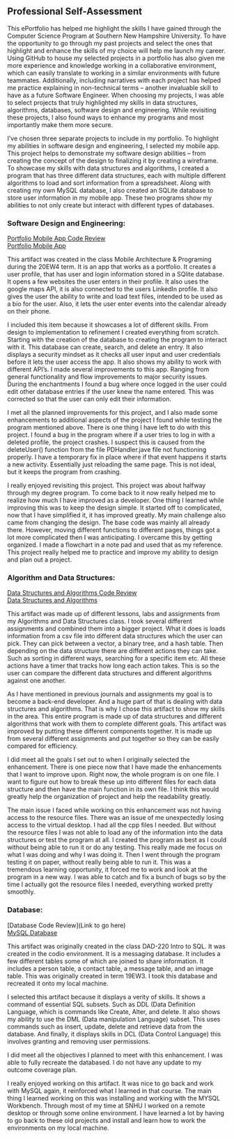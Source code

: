 ## Professional Self-Assessment

This ePortfolio has helped me highlight the skills I have gained through the Computer Science Program at Southern New Hampshire University. To have the opportunity to go through my past projects and select the ones that highlight and enhance the skills of my choice will help me launch my career. Using GitHub to house my selected projects in a portfolio has also given me more experience and knowledge working in a collaborative environment, which can easily translate to working in a similar environments with future teammates. Additionally, including narratives with each project has helped me practice explaining in non-technical terms – another invaluable skill to have as a future Software Engineer. When choosing my projects, I was able to select projects that truly highlighted my skills in data structures, algorithms, databases, software design and engineering. While revisiting these projects, I also found ways to enhance my programs and most importantly make them more secure.   

I’ve chosen three separate projects to include in my portfolio. To highlight my abilities in software design and engineering, I selected my mobile app. This project helps to demonstrate my software design abilities – from creating the concept of the design to finalizing it by creating a wireframe. To showcase my skills with data structures and algorithms, I created a program that has three different data structures, each with multiple different algorithms to load and sort information from a spreadsheet. Along with creating my own MySQL database, I also created an SQLite database to store user information in my mobile app. These two programs show my abilities to not only create but interact with different types of databases.     

### Software Design and Engineering:

[Portfolio Mobile App Code Review](https://youtu.be/ESTLDjgas4Y)
<br>
[Portfolio Mobile App](https://github.com/btoulouse/mobileEPortfolio.git)

This artifact was created in the class Mobile Architecture & Programing during the 20EW4 term. It is an app that works as a portfolio. It creates a user profile, that has user and login information stored in a SQlite database. It opens a few websites the user enters in their profile. It also uses the google maps API, it is also connected to the users LinkedIn profile. It also gives the user the ability to write and load text files, intended to be used as a bio for the user. Also, it lets the user enter events into the calendar already on their phone. 

I included this item because it showcases a lot of different skills. From design to implementation to refinement I created everything from scratch. Starting with the creation of the database to creating the program to interact with it. This database can create, search, and delete an entry. It also displays a security mindset as it checks all user input and user credentials before it lets the user access the app. It also shows my ability to work with different API’s. I made several improvements to this app. Ranging from general functionality and flow improvements to major security issues. During the enchantments I found a bug where once logged in the user could edit other database entries if the user knew the name entered. This was corrected so that the user can only edit their information. 

I met all the planned improvements for this project, and I also made some enhancements to additional aspects of the project I found while testing the program mentioned above. There is one thing I have left to do with this project. I found a bug in the program where if a user tries to log in with a deleted profile, the project crashes. I suspect this is caused from the deleteUser() function from the file PDHandler.jave file not functioning properly. I have a temporary fix in place where if that event happens it starts a new activity. Essentially just reloading the same page. This is not ideal, but it keeps the program from crashing. 

I really enjoyed revisiting this project. This project was about halfway through my degree program. To come back to it now really helped me to realize how much I have improved as a developer. One thing I learned while improving this was to keep the design simple. It started off to complicated, now that I have simplified it, it has improved greatly. My main challenge also came from changing the design. The base code was mainly all already there. However, moving different functions to different pages, things got a lot more complicated then I was anticipating. I overcame this by getting organized. I made a flowchart in a note pad and used that as my reference. This project really helped me to practice and improve my ability to design and plan out a project. 

### Algorithm and Data Structures:

[Data Structures and Algorithms Code Review](https://youtu.be/vGQPT4-X-t0)
<br>
[Data Structures and Algorithms](https://github.com/btoulouse/DataBaseandAlg)

This artifact was made up of different lessons, labs and assignments from my Algorithms and Data Structures class. I took several different assignments and combined them into a bigger project. What it does is loads information from a csv file into different data structures which the user can pick. They can pick between a vector, a binary tree, and a hash table. Then depending on the data structure there are different actions they can take. Such as sorting in different ways, searching for a specific item etc. All these actions have a timer that tracks how long each action takes. This is so the user can compare the different data structures and different algorithms against one another. 

As I have mentioned in previous journals and assignments my goal is to become a back-end developer. And a huge part of that is dealing with data structures and algorithms. That is why I chose this artifact to show my skills in the area. This entire program is made up of data structures and different algorithms that work with them to complete different goals. This artifact was improved by putting these different components together. It is made up from several different assignments and put together so they can be easily compared for efficiency. 

I did meet all the goals I set out to when I originally selected the enhancement. There is one piece now that I have made the enhancements that I want to improve upon. Right now, the whole program is on one file. I want to figure out how to break these up into different files for each data structure and then have the main function in its own file. I think this would greatly help the organization of project and help the readability greatly. 

The main issue I faced while working on this enhancement was not having access to the resource files. There was an issue of me unexpectedly losing access to the virtual desktop. I had all the cpp files I needed. But without the resource files I was not able to load any of the information into the data structures or test the program at all. I created the program as best as I could without being able to run it or do any testing. This really made me focus on what I was doing and why I was doing it. Then I went through the program testing it on paper, without really being able to run it. This was a tremendous learning opportunity, it forced me to work and look at the program in a new way. I was able to catch and fix a bunch of bugs so by the time I actually got the resource files I needed, everything worked pretty smoothly. 

### Database: 

[Database Code Review](Link to go here)
<br>
[MySQL Database](https://github.com/btoulouse/MessagingDB)

This artifact was originally created in the class DAD-220 Intro to SQL. It was created in the codio environment. It is a messaging database. It includes a few different tables some of which are joined to share information. It includes a person table, a contact table, a message table, and an image table. This was originally created in term 19EW3. I took this database and recreated it onto my local machine.

I selected this artifact because it displays a verity of skills. It shows a command of essential SQL subsets. Such as DDL (Data Definition Language, which is commands like Create, Alter, and delete. It also shows my ability to use the DML (Data manipulation Language) subset. This uses commands such as insert, update, delete and retrieve data from the database. And finally, it displays skills in DCL (Data Control Language) this involves granting and removing user permissions. 

I did meet all the objectives I planned to meet with this enhancement. I was able to fully recreate the databased. I do not have any update to my outcome coverage plan. 

I really enjoyed working on this artifact. It was nice to go back and work with MySQL again, it reinforced what I learned in that course. The main thing I learned working on this was installing and working with the MYSQL Workbench. Through most of my time at SNHU I worked on a remote desktop or through some online environment. I have learned a lot by having to go back to these old projects and install and learn how to work the environments on my local machine. 
